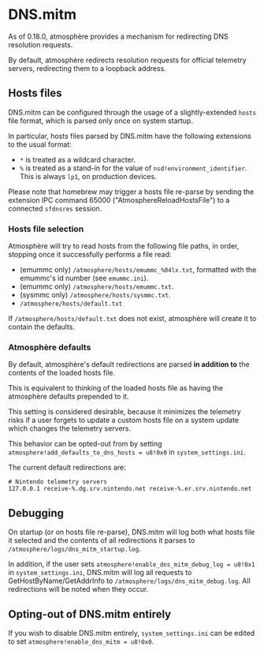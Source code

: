 # DNS.mitm
As of 0.18.0, atmosphère provides a mechanism for redirecting DNS resolution requests.

By default, atmosphère redirects resolution requests for official telemetry servers, redirecting them to a loopback address.

## Hosts files

DNS.mitm can be configured through the usage of a slightly-extended `hosts` file format, which is parsed only once on system startup.

In particular, hosts files parsed by DNS.mitm have the following extensions to the usual format:
+ `*` is treated as a wildcard character.
+ `%` is treated as a stand-in for the value of `nsd!environment_identifier`. This is always `lp1`, on production devices.

Please note that homebrew may trigger a hosts file re-parse by sending the extension IPC command 65000 ("AtmosphereReloadHostsFile") to a connected `sfdnsres` session.

### Hosts file selection

Atmosphère will try to read hosts from the following file paths, in order, stopping once it successfully performs a file read:

+ (emummc only) `/atmosphere/hosts/emummc_%04lx.txt`, formatted with the emummc's id number (see `emummc.ini`).
+ (emummc only) `/atmosphere/hosts/emummc.txt`.
+ (sysmmc only) `/atmosphere/hosts/sysmmc.txt`.
+ `/atmosphere/hosts/default.txt`

If `/atmosphere/hosts/default.txt` does not exist, atmosphère will create it to contain the defaults.

### Atmosphère defaults

By default, atmosphère's default redirections are parsed **in addition to** the contents of the loaded hosts file.

This is equivalent to thinking of the loaded hosts file as having the atmosphère defaults prepended to it.

This setting is considered desirable, because it minimizes the telemetry risks if a user forgets to update a custom hosts file on a system update which changes the telemetry servers.

This behavior can be opted-out from by setting `atmosphere!add_defaults_to_dns_hosts = u8!0x0` in `system_settings.ini`.

The current default redirections are:

```
# Nintendo telemetry servers
127.0.0.1 receive-%.dg.srv.nintendo.net receive-%.er.srv.nintendo.net
```

## Debugging

On startup (or on hosts file re-parse), DNS.mitm will log both what hosts file it selected and the contents of all redirections it parses to `/atmosphere/logs/dns_mitm_startup.log`.

In addition, if the user sets `atmosphere!enable_dns_mitm_debug_log = u8!0x1` in `system_settings.ini`, DNS.mitm will log all requests to GetHostByName/GetAddrInfo to `/atmosphere/logs/dns_mitm_debug.log`. All redirections will be noted when they occur.

## Opting-out of DNS.mitm entirely
If you wish to disable DNS.mitm entirely, `system_settings.ini` can be edited to set `atmosphere!enable_dns_mitm = u8!0x0`.
